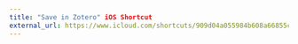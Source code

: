 ```yaml
---
title: "Save in Zotero" iOS Shortcut
external_url: https://www.icloud.com/shortcuts/909d04a055984b608a66855c3de927d4
---
```

